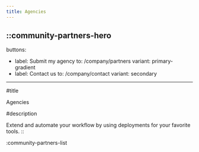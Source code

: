 ```yaml
---
title: Agencies
---
```


::community-partners-hero
---
buttons:
  - label: Submit my agency
    to: /company/partners
    variant: primary-gradient
  - label: Contact us
    to: /company/contact
    variant: secondary
---
#title

Agencies

#description

Extend and automate your workflow by using deployments for your favorite tools.
::

:community-partners-list


